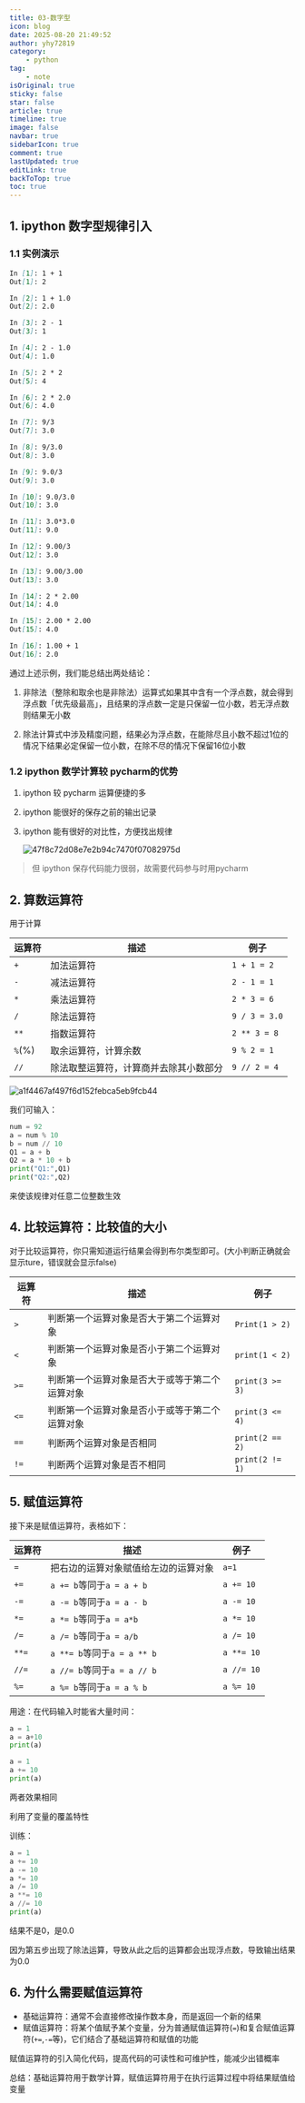 ```yaml
---
title: 03-数字型
icon: blog
date: 2025-08-20 21:49:52
author: yhy72819
category:
    - python
tag:
    - note
isOriginal: true
sticky: false
star: false
article: true
timeline: true
image: false
navbar: true
sidebarIcon: true
comment: true
lastUpdated: true
editLink: true
backToTop: true
toc: true
---
```


## 1. ipython 数字型规律引入

### 1.1 实例演示

```markdown
In [1]: 1 + 1
Out[1]: 2

In [2]: 1 + 1.0
Out[2]: 2.0

In [3]: 2 - 1
Out[3]: 1

In [4]: 2 - 1.0
Out[4]: 1.0

In [5]: 2 * 2
Out[5]: 4

In [6]: 2 * 2.0
Out[6]: 4.0

In [7]: 9/3
Out[7]: 3.0

In [8]: 9/3.0
Out[8]: 3.0

In [9]: 9.0/3
Out[9]: 3.0

In [10]: 9.0/3.0
Out[10]: 3.0

In [11]: 3.0*3.0
Out[11]: 9.0

In [12]: 9.00/3
Out[12]: 3.0

In [13]: 9.00/3.00
Out[13]: 3.0

In [14]: 2 * 2.00
Out[14]: 4.0

In [15]: 2.00 * 2.00
Out[15]: 4.0

In [16]: 1.00 + 1
Out[16]: 2.0

```

通过上述示例，我们能总结出两处结论：

1. 非除法（整除和取余也是非除法）运算式如果其中含有一个浮点数，就会得到浮点数「优先级最高」，且结果的浮点数一定是只保留一位小数，若无浮点数则结果无小数

2. 除法计算式中涉及精度问题，结果必为浮点数，在能除尽且小数不超过1位的情况下结果必定保留一位小数，在除不尽的情况下保留16位小数

### 1.2 ipython 数学计算较 pycharm的优势

1. ipython 较 pycharm 运算便捷的多

2. ipython 能很好的保存之前的输出记录

3. ipython 能有很好的对比性，方便找出规律

    ![47f8c72d08e7e2b94c7470f07082975d](./03-numeric-type.assets/47f8c72d08e7e2b94c7470f07082975d.png)

> 但 ipython 保存代码能力很弱，故需要代码参与时用pycharm

## 2. 算数运算符

用于计算

| 运算符 | 描述                                   | 例子          |
| ------ | -------------------------------------- | ------------- |
| `+`    | 加法运算符                             | `1 + 1 = 2`   |
| `-`    | 减法运算符                             | `2 - 1 = 1`   |
| `*`    | 乘法运算符                             | `2 * 3 = 6`   |
| `/`    | 除法运算符                             | `9 / 3 = 3.0` |
| `**`   | 指数运算符                             | `2 ** 3 = 8 ` |
| `%`(%) | 取余运算符，计算余数                   | `9 % 2 = 1`   |
| `//`   | 除法取整运算符，计算商并去除其小数部分 | `9 // 2 = 4`  |

![a1f4467af497f6d152febca5eb9fcb44](./03-numeric-type.assets/a1f4467af497f6d152febca5eb9fcb44.png)

我们可输入：

```python
num = 92
a = num % 10
b = num // 10
Q1 = a + b
Q2 = a * 10 + b
print("Q1:",Q1)
print("Q2:",Q2)
```

来使该规律对任意二位整数生效

## 4. 比较运算符：比较值的大小

对于比较运算符，你只需知道运行结果会得到布尔类型即可。(大小判断正确就会显示ture，错误就会显示false)

| 运算符 | 描述                                           | 例子            |
| ------ | ---------------------------------------------- | --------------- |
| `>`    | 判断第一个运算对象是否大于第二个运算对象       | `Print(1 > 2)`  |
| `<`    | 判断第一个运算对象是否小于第二个运算对象       | `print(1 < 2)`  |
| `>=`   | 判断第一个运算对象是否大于或等于第二个运算对象 | `print(3 >= 3)` |
| `<=`   | 判断第一个运算对象是否小于或等于第二个运算对象 | `print(3 <= 4)` |
| `==`   | 判断两个运算对象是否相同                       | `print(2 == 2)` |
| `!=`   | 判断两个运算对象是否不相同                     | `print(2 != 1)` |

## 5. 赋值运算符

接下来是赋值运算符，表格如下：

| 运算符 | 描述                                 | 例子       |
| ------ | ------------------------------------ | ---------- |
| `=`    | 把右边的运算对象赋值给左边的运算对象 | `a=1`      |
| `+=`   | `a += b`等同于`a = a + b`            | `a += 10`  |
| `-=`   | `a -= b`等同于`a = a - b`            | `a -= 10`  |
| `*=`   | `a *= b`等同于`a = a*b`              | `a *= 10`  |
| `/=`   | `a /= b`等同于`a = a/b`              | `a /= 10`  |
| `**=`  | `a **= b`等同于`a = a ** b`          | `a **= 10` |
| `//=`  | `a //= b`等同于`a = a // b`          | `a //= 10` |
| `%=`   | `a %= b`等同于`a = a % b`            | `a %= 10`  |

用途：在代码输入时能省大量时间：

```python
a = 1
a = a+10
print(a)
```

```python
a = 1
a += 10
print(a)
```

两者效果相同

利用了变量的覆盖特性

训练：

```python
a = 1
a += 10
a -= 10
a *= 10
a /= 10
a **= 10
a //= 10
print(a)
```

结果不是0，是0.0

因为第五步出现了除法运算，导致从此之后的运算都会出现浮点数，导致输出结果为0.0

## 6. 为什么需要赋值运算符

- 基础运算符：通常不会直接修改操作数本身，而是返回一个新的结果
- 赋值运算符：将某个值赋予某个变量，分为普通赋值运算符(`=`)和复合赋值运算符(`+=`,`-=`等)，它们结合了基础运算符和赋值的功能

赋值运算符的引入简化代码，提高代码的可读性和可维护性，能减少出错概率

总结：基础运算符用于数学计算，赋值运算符用于在执行运算过程中将结果赋值给变量
